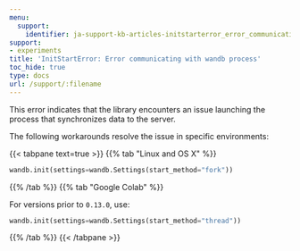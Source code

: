 ```yaml
---
menu:
  support:
    identifier: ja-support-kb-articles-initstarterror_error_communicating_wandb_process
support:
- experiments
title: 'InitStartError: Error communicating with wandb process'
toc_hide: true
type: docs
url: /support/:filename
---
```


This error indicates that the library encounters an issue launching the process that synchronizes data to the server.

The following workarounds resolve the issue in specific environments:

{{< tabpane text=true >}}
{{% tab "Linux and OS X" %}}
```python
wandb.init(settings=wandb.Settings(start_method="fork"))
```

{{% /tab %}}
{{% tab "Google Colab" %}}

For versions prior to `0.13.0`, use:

```python
wandb.init(settings=wandb.Settings(start_method="thread"))
```
{{% /tab %}}
{{< /tabpane >}}
